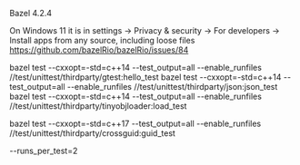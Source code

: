 Bazel 4.2.4

On Windows 11 it is in settings -> Privacy & security -> For developers -> Install apps from any source, including loose files
https://github.com/bazelRio/bazelRio/issues/84

bazel test --cxxopt=-std=c++14 --test_output=all --enable_runfiles //test/unittest/thirdparty/gtest:hello_test
bazel test --cxxopt=-std=c++14 --test_output=all --enable_runfiles //test/unittest/thirdparty/json:json_test
bazel test --cxxopt=-std=c++14 --test_output=all --enable_runfiles //test/unittest/thirdparty/tinyobjloader:load_test

bazel test --cxxopt=-std=c++17 --test_output=all --enable_runfiles //test/unittest/thirdparty/crossguid:guid_test

--runs_per_test=2